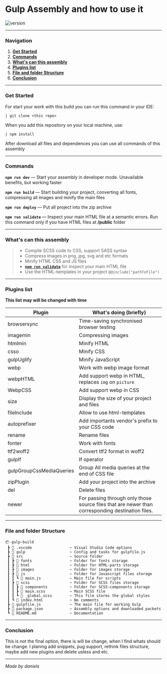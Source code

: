 # Gulp Assembly and how to use it
![version](https://img.shields.io/github/package-json/v/ridic2009/gulp-build?style=for-the-badge)

___
### Navigation

1. **[Get Started](#get-started)**
2. **[Commands](#commands)**
3. **[What's can this assembly](#whats-can-this-assembly)** 
4. **[Plugins list](#plugins-list)**
5. **[File and folder Structure](#file-and-folder-structure)**
6. **[Conclusion](#conclusion)**
___

### Get Started

For start your work with this build you can run this command in your IDE:


```
| git clone <this repo>
```
When you add this repository on your local machine, use:

```
| npm install
```

After download all files and dependences you can use all commands of this assembly

___

### Commands


**`npm run dev`** — Start your assembly in developer mode. Unavailable benefits, but working faster

**`npm run build`** — Start building your project, converting all fonts, compressing all images and minify the main files

**`npm run deploy`** — Put all project into the zip archive

**`npm run validate`** — Inspect your main HTML file at a semantic errors. Run this command only if you have HTML files at __/public__ folder

___

### What's can this assembly

> + Compile SCSS code to CSS, support SASS syntax
> + Compress images in png, jpg, svg and etc formats
> + Minify HTML CSS and JS files
> + **[`npm run validate`](#commands)** for inspect your main HTML file 
> + Use the HTML-templates in your project `@@include("pathToFile")`
___

### Plugins list

__This list may will be changed with time__

| Plugin | What's doing (briefly) |
| ------ | ------------ |
| browsersync | Time-saving synchronised browser testing |
| imagemin | Compressing images |
| htmlmin | Minify HTML |
| csso | Minify CSS |
| gulpUglify | Minify JavaScript |
| webp | Work with webp image format |
| webpHTML | Add support webp in HTML, replaces `img` on `picture` |
| WebpCSS | Add support webp in CSS |
| size | Display the size of your project and files |
| fileInclude | Allow to use html-templates |
| autoprefixer | Add importants vendor's prefix to your CSS code |
| rename | Rename files |
| fonter | Work with fonts |
| ttf2woff2 | Convert ttf2 format in woff2 |
| gulpIf | If operator |
| gulpGroupCssMediaQueries | Group All media queries at the end of CSS file |
| zipPlugin | Add your project into the archive |
| del | Delete files |
| newer | For passing through only those source files that are newer than corresponding destination files. | 

___

### File and folder Structure

```
📦 gulp-build
 ┣ 📂 .vscode                 ~ Visual Studio Code options
 ┣ 📂 gulp                    ~ Config and tasks for gulpfile.js
 ┣ 📂 src                     ~ Source folder
 ┃ ┣ 📂 fonts                 ~ Folder for fonts storage
 ┃ ┣ 📂 html                  ~ Folder for HTML-parts storage
 ┃ ┣ 📂 images                ~ Folder for images storage
 ┃ ┣ 📂 js                    ~ Folder for Javascript files storage
 ┃ ┃ ┗ 📜 main.js             ~ Main file for scripts
 ┃ ┣ 📂 scss                  ~ Folder for SCSS files storage
 ┃ ┃ ┣ 📂 components          ~ Folder for SCSS-components storage 
 ┃ ┃ ┣ 📜 main.scss           ~ Main SCSS file
 ┃ ┃ ┗ 📜 _global.scss        ~ This file stores the global styles
 ┃ ┗ 📜 index.html            ~ No comments
 ┣ 📜 gulpfile.js             ~ The main file for working Gulp
 ┣ 📜 package.json            ~ Assembly options and downloaded packets
 ┗ 📜 README.md               ~ Documentation
```
___

### Conclusion

This is not the final option, there is will be change, when I find whats should be change. I planing add snippets, pug support, rethink files structure, maybe add new plugins and delete usless and etc.
___
_Made by daniels_




